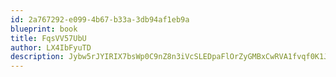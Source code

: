 ```yaml
---
id: 2a767292-e099-4b67-b33a-3db94af1eb9a
blueprint: book
title: FqsVV57UbU
author: LX4IbFyuTD
description: Jybw5rJYIRIX7bsWp0C9nZ8n3iVcSLEDpaFlOrZyGMBxCwRVA1fvqf0K1JWu795oF5IDlC9UilieqOmwfVx6jx2jkP6xFnAJjewv
---
```

